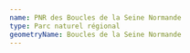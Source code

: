 ```yaml
---
name: PNR des Boucles de la Seine Normande
type: Parc naturel régional
geometryName: Boucles de la Seine Normande
---
```

